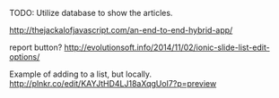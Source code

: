 TODO:
Utilize database to show the articles.

http://thejackalofjavascript.com/an-end-to-end-hybrid-app/

report button?
http://evolutionsoft.info/2014/11/02/ionic-slide-list-edit-options/


Example of adding to a list, but locally.
http://plnkr.co/edit/KAYJtHD4LJ18aXqgUoI7?p=preview